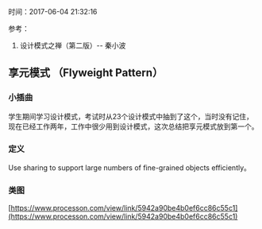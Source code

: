 时间：2017-06-04 21:32:16 

参考：

1. 设计模式之禅（第二版）-- 秦小波 

## 享元模式 （Flyweight Pattern）

### 小插曲
学生期间学习设计模式，考试时从23个设计模式中抽到了这个，当时没有记住，现在已经工作两年，工作中很少用到设计模式，这次总结把享元模式放到第一个。

### 定义

Use sharing to support large numbers of fine-grained objects efficiently。

### 类图

[https://www.processon.com/view/link/5942a90be4b0ef6cc86c55c1](https://www.processon.com/view/link/5942a90be4b0ef6cc86c55c1)


